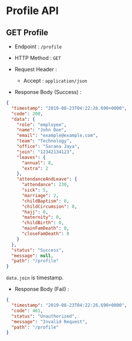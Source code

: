 # Profile API

## GET Profile

- Endpoint : `/profile`
- HTTP Method : `GET`

- Request Header :
  - Accept : `application/json`
- Response Body (Success) :

```json
{
  "timestamp": "2019-08-23T04:22:26.690+0000",
  "code": 200,
  "data": {
    "role": "employee",
    "name": "John Doe",
    "email": "example@example.com",
    "team": "Technology",
    "office": "Sarana Jaya",
    "join": "12342134123",
    "leaves": {
      "annual": 8,
      "extra": 2
    },
    "attendanceAndLeave": {
      "attendance": 230,
      "sick": 5,
      "marriage": 2,
      "childBaptism": 0,
      "childCircumsion": 0,
      "hajj": 0,
      "maternity": 0,
      "childBirth": 0,
      "mainFamDeath": 0,
      "closeFamDeath": 0
    }
  },
  "status": "Success",
  "message": null,
  "path": "/profile"
}
```

`data.join` is timestamp.

- Response Body (Fail) :

```json
{
  "timestamp": "2019-08-23T04:22:26.690+0000",
  "code": 401,
  "status": "Unauthorized",
  "message": "Invalid Request",
  "path": "/profile"
}
```
